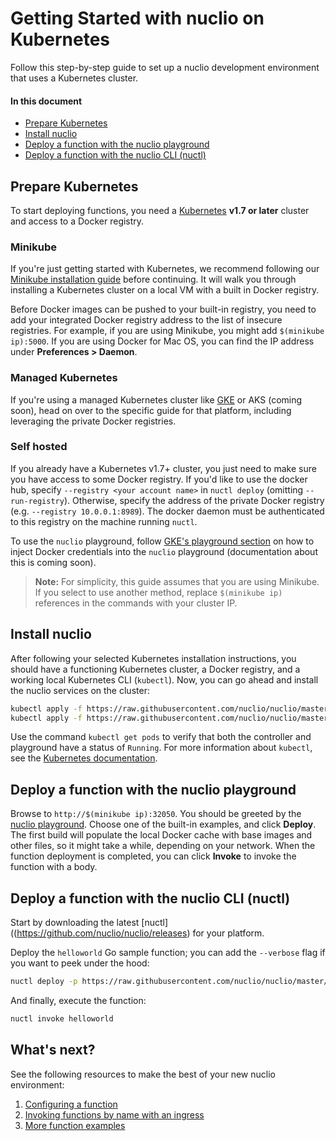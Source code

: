 # Getting Started with nuclio on Kubernetes

Follow this step-by-step guide to set up a nuclio development environment that uses a Kubernetes cluster.

#### In this document

- [Prepare Kubernetes](#prepare-kubernetes)
- [Install nuclio](#install-nuclio)
- [Deploy a function with the nuclio playground](#deploy-a-function-with-the-nuclio-playground)
- [Deploy a function with the nuclio CLI (nuctl)](#deploy-a-function-with-the-nuclio-cli-nuctl)

## Prepare Kubernetes

To start deploying functions, you need a [Kubernetes](https://kubernetes.io) **v1.7 or later** cluster and access to a Docker registry.

### Minikube
If you're just getting started with Kubernetes, we recommend following our [Minikube installation guide](/docs/setup/k8s/install/k8s-install-minikube.md) before continuing. It will walk you through installing a Kubernetes cluster on a local VM with a built in Docker registry.

Before Docker images can be pushed to your built-in registry, you need to add your integrated Docker registry address to the list of insecure registries. For example, if you are using Minikube, you might add `$(minikube ip):5000`. If you are using Docker for Mac OS, you can find the IP address under **Preferences > Daemon**.

### Managed Kubernetes
If you're using a managed Kubernetes cluster like [GKE](/docs/setup/gke/getting-started-gke.md) or AKS (coming soon), head on over to the specific guide for that platform, including leveraging the private Docker registries. 

### Self hosted
If you already have a Kubernetes v1.7+ cluster, you just need to make sure you have access to some Docker registry. If you'd like to use the docker hub, specify `--registry <your account name>` in `nuctl deploy` (omitting `--run-registry`). Otherwise, specify the address of the private Docker registry (e.g. `--registry 10.0.0.1:8989`). The docker daemon must be authenticated to this registry on the machine running `nuctl`.

To use the `nuclio` playground, follow [GKE's playground section](/docs/setup/gke/getting-started-gke.md#deploy-a-function-with-the-nuclio-playground) on how to inject Docker credentials into the `nuclio` playground (documentation about this is coming soon).

> **Note:** For simplicity, this guide assumes that you are using Minikube. If you select to use another method, replace `$(minikube ip)` references in the commands with your cluster IP.

## Install nuclio

After following your selected Kubernetes installation instructions, you should have a functioning Kubernetes cluster, a Docker registry, and a working local Kubernetes CLI (`kubectl`). Now, you can go ahead and install the nuclio services on the cluster:

```sh
kubectl apply -f https://raw.githubusercontent.com/nuclio/nuclio/master/hack/k8s/resources/controller.yaml
kubectl apply -f https://raw.githubusercontent.com/nuclio/nuclio/master/hack/k8s/resources/playground.yaml
```

Use the command `kubectl get pods` to verify that both the controller and playground have a status of `Running`. For more information about `kubectl`, see the [Kubernetes documentation](https://kubernetes.io/docs/user-guide/kubectl-overview/).

## Deploy a function with the nuclio playground

Browse to `http://$(minikube ip):32050`.
You should be greeted by the [nuclio playground](/README.md#playground). Choose one of the built-in examples, and click **Deploy**. The first build will populate the local Docker cache with base images and other files, so it might take a while, depending on your network. When the function deployment is completed, you can click **Invoke** to invoke the function with a body.

## Deploy a function with the nuclio CLI (nuctl)

Start by downloading the latest [nuctl]((https://github.com/nuclio/nuclio/releases) for your platform. 

Deploy the `helloworld` Go sample function; you can add the `--verbose` flag if you want to peek under the hood:

```sh
nuctl deploy -p https://raw.githubusercontent.com/nuclio/nuclio/master/hack/examples/golang/helloworld/helloworld.go --registry $(minikube ip):5000 helloworld --run-registry localhost:5000
```

And finally, execute the function:

```sh
nuctl invoke helloworld
```

## What's next?

See the following resources to make the best of your new nuclio environment:

1. [Configuring a function](/docs/concepts/configuring-a-function.md)
2. [Invoking functions by name with an ingress](/docs/concepts/k8s/function-ingress.md)
3. [More function examples](/hack/examples/README.md)

